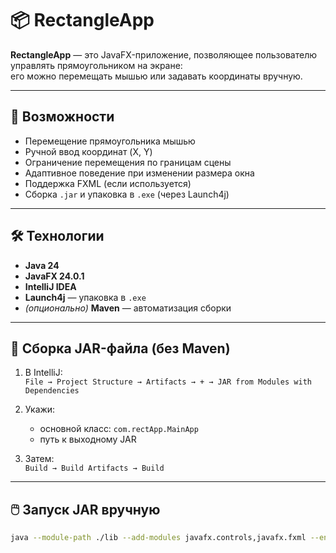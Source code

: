 # 📦 RectangleApp

**RectangleApp** — это JavaFX-приложение, позволяющее пользователю управлять прямоугольником на экране:  
его можно перемещать мышью или задавать координаты вручную.

---

## 🚀 Возможности

- Перемещение прямоугольника мышью
- Ручной ввод координат (X, Y)
- Ограничение перемещения по границам сцены
- Адаптивное поведение при изменении размера окна
- Поддержка FXML (если используется)
- Сборка `.jar` и упаковка в `.exe` (через Launch4j)

---

## 🛠️ Технологии

- **Java 24**
- **JavaFX 24.0.1**
- **IntelliJ IDEA**
- **Launch4j** — упаковка в `.exe`
- *(опционально)* **Maven** — автоматизация сборки

---

## 🔧 Сборка JAR-файла (без Maven)

1. В IntelliJ:  
   `File → Project Structure → Artifacts → + → JAR from Modules with Dependencies`

2. Укажи:
   - основной класс: `com.rectApp.MainApp`
   - путь к выходному JAR

3. Затем:  
   `Build → Build Artifacts → Build`

---

## 🖱️ Запуск JAR вручную

```bash
java --module-path ./lib --add-modules javafx.controls,javafx.fxml --enable-native-access=javafx.graphics -jar RectangleApp.jar

